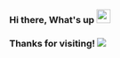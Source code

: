 ### Hi there, What's up <img src="https://media.giphy.com/media/hvRJCLFzcasrR4ia7z/giphy.gif" width="25px">
### Thanks for visiting! ![](https://visitor-badge.glitch.me/badge?page_id=spook3.spook3)
<!--
**spook3/spook3** is a ✨ _special_ ✨ repository because its `README.md` (this file) appears on your GitHub profile.

Here are some ideas to get you started:

- 🔭 I’m currently working on ...
- 🌱 I’m currently learning ...
- 👯 I’m looking to collaborate on ...
- 🤔 I’m looking for help with ...
- 💬 Ask me about ...
- 📫 How to reach me: ...
- 😄 Pronouns: ...
- ⚡ Fun fact: ...
-->
